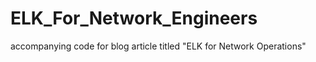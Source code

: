 ELK_For_Network_Engineers
=========================

accompanying code for blog article titled "ELK for Network Operations"
